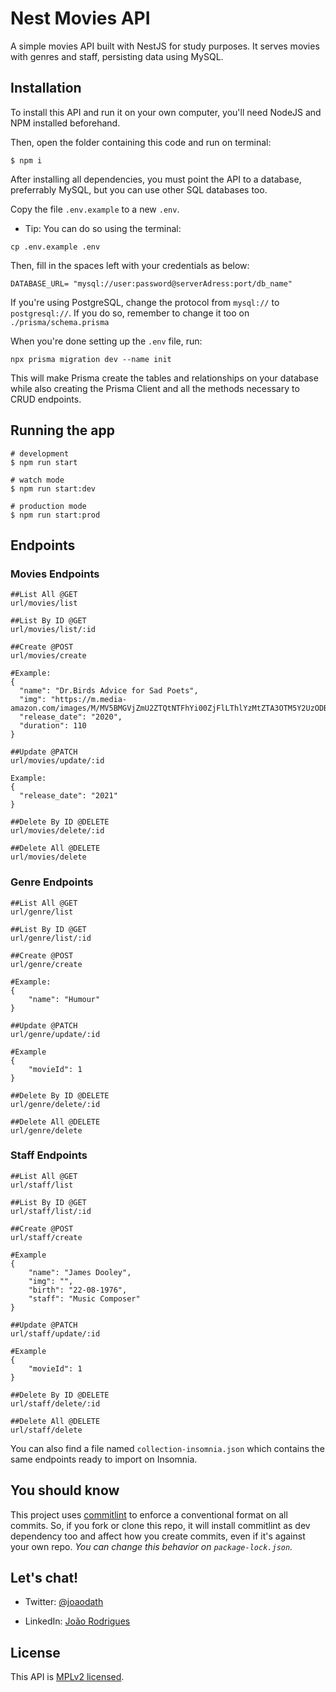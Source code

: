 
# Nest Movies API

A simple movies API built with NestJS for study purposes. It serves movies with genres and staff, persisting data using MySQL.


## Installation
To install this API and run it on your own computer, you'll need NodeJS and NPM installed beforehand.

Then, open the folder containing this code and run on terminal:

```
$ npm i
```

After installing all dependencies, you must point the API to a database, preferrably MySQL, but you can use other SQL databases too.

Copy the file `.env.example` to a new `.env`.
- Tip: You can do so using the terminal: 
```
cp .env.example .env
```

Then, fill in the spaces left with your credentials as below:

```
DATABASE_URL= "mysql://user:password@serverAdress:port/db_name"
```

If you're using PostgreSQL, change the protocol from `mysql://` to `postgresql://`. If you do so, remember to change it too on `./prisma/schema.prisma`

When you're done setting up the `.env` file, run: 

```
npx prisma migration dev --name init
```

This will make Prisma create the tables and relationships on your database while also creating the Prisma Client and all the methods necessary to CRUD endpoints.

## Running the app

```
# development
$ npm run start

# watch mode
$ npm run start:dev

# production mode
$ npm run start:prod
```

## Endpoints

### Movies Endpoints

```
##List All @GET
url/movies/list

##List By ID @GET
url/movies/list/:id
```
```
##Create @POST
url/movies/create

#Example:
{
  "name": "Dr.Birds Advice for Sad Poets",
  "img": "https://m.media-amazon.com/images/M/MV5BMGVjZmU2ZTQtNTFhYi00ZjFlLThlYzMtZTA3OTM5Y2UzODBjXkEyXkFqcGdeQXVyMTIzNzM0OTU@._V1_.jpg",
  "release_date": "2020",
  "duration": 110
}
```
```
##Update @PATCH
url/movies/update/:id

Example:
{
  "release_date": "2021"
}
```
```
##Delete By ID @DELETE
url/movies/delete/:id

##Delete All @DELETE
url/movies/delete

```

### Genre Endpoints

```
##List All @GET
url/genre/list

##List By ID @GET
url/genre/list/:id
```

```
##Create @POST
url/genre/create

#Example:
{
	"name": "Humour"
}
```

```
##Update @PATCH
url/genre/update/:id

#Example
{
	"movieId": 1
}
```

```
##Delete By ID @DELETE
url/genre/delete/:id

##Delete All @DELETE
url/genre/delete

```

### Staff Endpoints

```
##List All @GET
url/staff/list

##List By ID @GET
url/staff/list/:id
```

```
##Create @POST
url/staff/create

#Example
{
	"name": "James Dooley",
	"img": "",
	"birth": "22-08-1976",
	"staff": "Music Composer"
}
```

```
##Update @PATCH
url/staff/update/:id

#Example
{
	"movieId": 1
}
```

```
##Delete By ID @DELETE
url/staff/delete/:id

##Delete All @DELETE
url/staff/delete
```

You can also find a file named `collection-insomnia.json` which contains the same endpoints ready to import on Insomnia.

## You should know
This project uses [commitlint](https://github.com/conventional-changelog/commitlint) to enforce a conventional format on all commits. So, if you fork or clone this repo, it will install commitlint as dev dependency too and affect how you create commits, even if it's against your own repo. _You can change this behavior on `package-lock.json`._

## Let's chat!
- Twitter: [@joaodath](https://twitter.com/joaodath)

- LinkedIn: [João Rodrigues](https://linkedin.com/in/joaodath)

## License

This API is [MPLv2 licensed](LICENSE).
